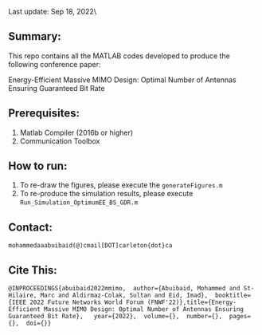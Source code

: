 Last update: Sep 18, 2022\

## Summary:
This repo contains all the MATLAB codes developed to produce the following conference paper:

Energy-Efficient Massive MIMO Design: Optimal Number of Antennas Ensuring Guaranteed Bit Rate

## Prerequisites:
1. Matlab Compiler (2016b or higher)
2. Communication Toolbox 

## How to run:
1. To re-draw the figures, please execute the ```generateFigures.m```
2. To re-produce the simulation results, please execute ```Run_Simulation_OptimumEE_BS_GDR.m``` 

## Contact:
```
mohammedaaabuibaid(@)cmail[DOT]carleton{dot}ca
```

## Cite This:
```
@INPROCEEDINGS{abuibaid2022mmimo,  author={Abuibaid, Mohammed and St-Hilaire, Marc and Aldirmaz-Colak, Sultan and Eid, Imad},  booktitle={IEEE 2022 Future Networks World Forum (FNWF'22)},title={Energy-Efficient Massive MIMO Design: Optimal Number of Antennas Ensuring Guaranteed Bit Rate},   year={2022},  volume={},  number={},  pages={},  doi={}}
```
